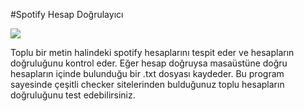 #Spotify Hesap Doğrulayıcı

![](https://raw.githubusercontent.com/furkan6116/spotifyhesapdogrulayici/master/Spotify%20Cracker/logo.png)

Toplu bir metin halindeki spotify hesaplarını tespit eder ve hesapların doğruluğunu kontrol eder.
Eğer hesap doğruysa masaüstüne doğru hesapların içinde bulunduğu bir .txt dosyası kaydeder. 
Bu program sayesinde çeşitli checker sitelerinden bulduğunuz toplu hesapların doğruluğunu test edebilirsiniz.
